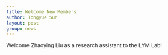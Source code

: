 ```yaml
---
title: Welcome New Members
author: Tongyue Sun
layout: post
group: news
---
```

Welcome Zhaoying Liu as a research assistant to the LYM Lab!


